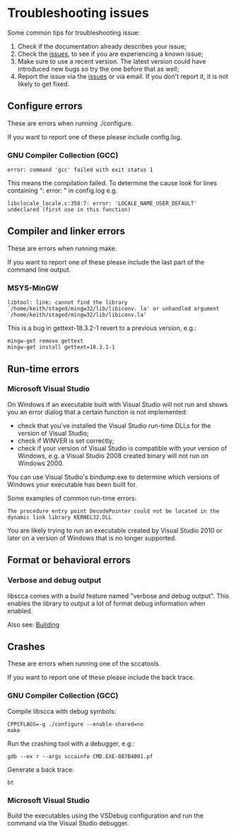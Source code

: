# Troubleshooting issues
Some common tips for troubleshooting issue:

1. Check if the documentation already describes your issue;
2. Check the [issues](https://github.com/libyal/libscca/issues), to see if you are experiencing a known issue;
3. Make sure to use a recent version. The latest version could have introduced new bugs so try the one before that as well;
4. Report the issue via the [issues](https://github.com/libyal/libscca/issues) or via email. If you don't report it, it is not likely to get fixed.

## Configure errors
These are errors when running ./configure.

If you want to report one of these please include config.log.

### GNU Compiler Collection (GCC)
```
error: command 'gcc' failed with exit status 1
```

This means the compilation failed. To determine the cause look for lines containing ": error: " in config.log e.g.
```
libclocale_locale.c:358:7: error: 'LOCALE_NAME_USER_DEFAULT' undeclared (first use in this function)
```

## Compiler and linker errors
These are errors when running make.

If you want to report one of these please include the last part of the command line output.

### MSYS-MinGW
```
libtool: link: cannot find the library `/home/keith/staged/mingw32/lib/libiconv. la' or unhandled argument `/home/keith/staged/mingw32/lib/libiconv.la'
```

This is a bug in gettext-18.3.2-1 revert to a previous version, e.g.:
```
mingw-get remove gettext
mingw-get install gettext=18.3.1-1
```

## Run-time errors
### Microsoft Visual Studio
On Windows if an executable built with Visual Studio will not run and shows you an error dialog that a certain function is not implemented:

* check that you've installed the Visual Studio run-time DLLs for the version of Visual Studio;
* check if WINVER is set correctly;
* check if your version of Visual Studio is compatible with your version of Windows, e.g. a Visual Studio 2008 created binary will not run on Windows 2000.

You can use Visual Studio's bindump.exe to determine which versions of Windows your executable has been built for.

Some examples of common run-time errors:
```
The procedure entry point DecodePointer could not be located in the dynamic link library KERNEL32.DLL
```

You are likely trying to run an executable created by Visual Studio 2010 or later on a version of Windows that is no longer supported. 

## Format or behavioral errors
### Verbose and debug output
libscca comes with a build feature named "verbose and debug output".
This enables the library to output a lot of format debug information when enabled.

Also see: [Building](https://github.com/libyal/libscca/wiki/Building)

## Crashes
These are errors when running one of the sccatools.

If you want to report one of these please include the back trace.

### GNU Compiler Collection (GCC)
Compile libscca with debug symbols:
```
CPPCFLAGS=-g ./configure --enable-shared=no
make
```

Run the crashing tool with a debugger, e.g.:
```
gdb --ex r --args sccainfo CMD.EXE-087B4001.pf
```

Generate a back trace:
```
bt
```

### Microsoft Visual Studio
Build the executables using the VSDebug configuration and run the command via the Visual Studio debugger.

